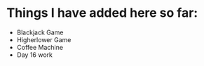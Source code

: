 # Things I have added here so far:
- Blackjack Game
- Higherlower Game
- Coffee Machine
- Day 16 work